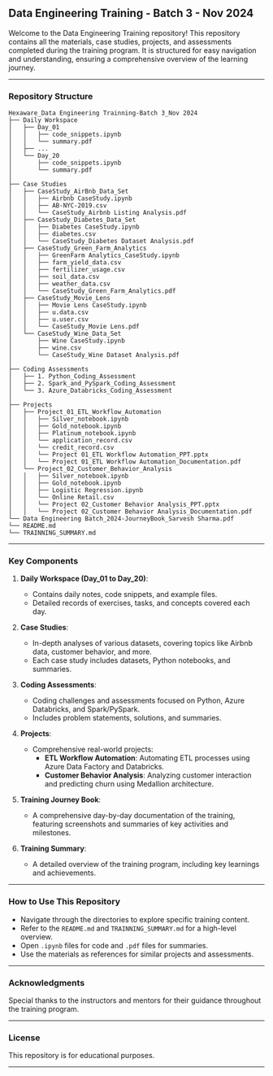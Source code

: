 ## Data Engineering Training - Batch 3 - Nov 2024

Welcome to the Data Engineering Training repository! This repository contains all the materials, case studies, projects, and assessments completed during the training program. It is structured for easy navigation and understanding, ensuring a comprehensive overview of the learning journey.

---

### Repository Structure

```
Hexaware_Data Engineering Trainning-Batch 3_Nov 2024
├── Daily Workspace 
│   ├── Day_01
│   │   ├── code_snippets.ipynb
│   │   └── summary.pdf
│   ├── ...
│   └── Day_20
│       ├── code_snippets.ipynb
│       └── summary.pdf
│
├── Case Studies
│   ├── CaseStudy_AirBnb_Data_Set
│   │   ├── Airbnb CaseStudy.ipynb
│   │   ├── AB-NYC-2019.csv
│   │   └── CaseStudy_Airbnb Listing Analysis.pdf
│   ├── CaseStudy_Diabetes_Data_Set
│   │   ├── Diabetes CaseStudy.ipynb
│   │   ├── diabetes.csv
│   │   └── CaseStudy_Diabetes Dataset Analysis.pdf
│   ├── CaseStudy_Green_Farm_Analytics
│   │   ├── GreenFarm Analytics_CaseStudy.ipynb
│   │   ├── farm_yield_data.csv
│   │   ├── fertilizer_usage.csv
│   │   ├── soil_data.csv
│   │   ├── weather_data.csv
│   │   └── CaseStudy_Green_Farm_Analytics.pdf
│   ├── CaseStudy_Movie_Lens
│   │   ├── Movie Lens CaseStudy.ipynb
│   │   ├── u.data.csv
│   │   ├── u.user.csv
│   │   └── CaseStudy_Movie Lens.pdf
│   └── CaseStudy_Wine_Data_Set
│       ├── Wine CaseStudy.ipynb
│       ├── wine.csv
│       └── CaseStudy_Wine Dataset Analysis.pdf
│
├── Coding Assessments
│   ├── 1. Python_Coding_Assessment
│   ├── 2. Spark_and_PySpark_Coding_Assessment
│   └── 3. Azure_Databricks_Coding_Assessment
│
├── Projects
│   ├── Project_01_ETL_Workflow_Automation
│   │   ├── Silver_notebook.ipynb
│   │   ├── Gold_notebook.ipynb
│   │   ├── Platinum_notebook.ipynb
│   │   └── application_record.csv
│   │   └── credit_record.csv
│   │   └── Project 01_ETL Workflow Automation_PPT.pptx
│   │   └── Project 01_ETL Workflow Automation_Documentation.pdf
│   └── Project_02_Customer_Behavior_Analysis
│   │   ├── Silver_notebook.ipynb
│   │   ├── Gold_notebook.ipynb
│   │   ├── Logistic Regression.ipynb
│   │   └── Online Retail.csv
│   │   └── Project 02_Customer Behavior Analysis_PPT.pptx
│   │   └── Project 02_Customer Behavior Analysis_Documentation.pdf
└── Data Engineering Batch_2024-JourneyBook_Sarvesh Sharma.pdf
└── README.md
└── TRAINNING_SUMMARY.md
```

---

### Key Components

1. **Daily Workspace (Day_01 to Day_20)**:
   - Contains daily notes, code snippets, and example files.
   - Detailed records of exercises, tasks, and concepts covered each day.

2. **Case Studies**:
   - In-depth analyses of various datasets, covering topics like Airbnb data, customer behavior, and more.
   - Each case study includes datasets, Python notebooks, and summaries.

3. **Coding Assessments**:
   - Coding challenges and assessments focused on Python, Azure Databricks, and Spark/PySpark.
   - Includes problem statements, solutions, and summaries.

4. **Projects**:
   - Comprehensive real-world projects:
     - **ETL Workflow Automation**: Automating ETL processes using Azure Data Factory and Databricks.
     - **Customer Behavior Analysis**: Analyzing customer interaction and predicting churn using Medallion architecture.

5. **Training Journey Book**:
   - A comprehensive day-by-day documentation of the training, featuring screenshots and summaries of key activities and milestones.

6. **Training Summary**:
   - A detailed overview of the training program, including key learnings and achievements.

---

### How to Use This Repository

- Navigate through the directories to explore specific training content.
- Refer to the `README.md` and `TRAINNING_SUMMARY.md` for a high-level overview.
- Open `.ipynb` files for code and `.pdf` files for summaries.
- Use the materials as references for similar projects and assessments.

---

### Acknowledgments

Special thanks to the instructors and mentors for their guidance throughout the training program. 

---

### License

This repository is for educational purposes. 

---

